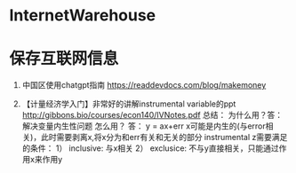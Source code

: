 # InternetWarehouse
# 保存互联网信息

1. 中国区使用chatgpt指南
https://readdevdocs.com/blog/makemoney

2. 【计量经济学入门】非常好的讲解instrumental variable的ppt
http://gibbons.bio/courses/econ140/IVNotes.pdf
总结：
为什么用？答：解决变量内生性问题
怎么用？ 答：
y = ax+err
x可能是内生的(与error相关)，此时需要剥离x,将x分为和err有关和无关的部分
instrumental z需要满足的条件：
1） inclusive: 与x相关
2） exclusice: 不与y直接相关，只能通过作用x来作用y

